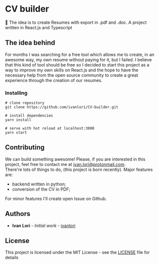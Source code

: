 # CV builder

📝 The idea is to create Resumes with export in .pdf and .doc. A project written in React.js and Typescript

## The idea behind

For months I was searching for a free tool which allows me to create, in an awesome way, my own resume without paying for it, but I failed.
I believe that this kind of tool should be free so I decided to start this project as a way to improve my own skills on React.js and the hope to have the necessary help from the open source community to create a great experience through the creation of our resumes.

### Installing

```
# clone repository
git clone https://github.com/ivanlori/CV-builder.git

# install dependencies
yarn install

# serve with hot reload at localhost:3000
yarn start
```

## Contributing

We can build something awesome!
Please, if you are interested in this project, feel free to contact me at [ivan.lori@protonmail.com](mailto:ivan.lori@protonmail.com).  
There're lots of things to do, (this project is born recently).
Major features are:

- backend written in python;
- conversion of the CV in PDF;

For minor features I'll create open Issue on Github.

## Authors

- **Ivan Lori** - _Initial work_ - [ivanlori](https://github.com/ivanlori)

## License

This project is licensed under the MIT License - see the [LICENSE](LICENSE) file for details
